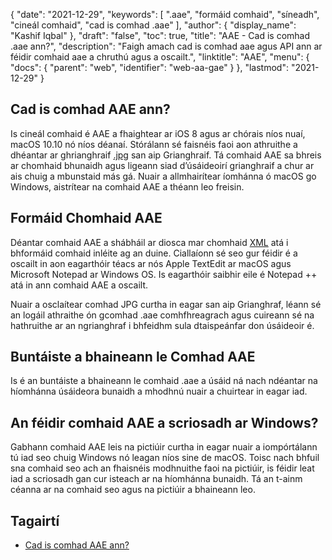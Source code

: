 {
  "date": "2021-12-29",
  "keywords": [
".aae",
"formáid comhaid",
"síneadh",
"cineál comhaid",
"cad is comhad .aae"
],
  "author": {
    "display_name": "Kashif Iqbal"
},
  "draft": "false",
  "toc": true,
  "title": "AAE - Cad is comhad .aae ann?",
  "description": "Faigh amach cad is comhad aae agus API ann ar féidir comhaid aae a chruthú agus a oscailt.",
  "linktitle": "AAE",
  "menu": {
    "docs": {
      "parent": "web",
      "identifier": "web-aa-gae"
}
},
  "lastmod": "2021-12-29"
}

## Cad is comhad AAE ann?

Is cineál comhaid é AAE a fhaightear ar iOS 8 agus ar chórais níos nuaí, macOS 10.10 nó níos déanaí. Stórálann sé faisnéis faoi aon athruithe a dhéantar ar ghrianghraif [.jpg](/image/jpeg/) san aip Grianghraif. Tá comhaid AAE sa bhreis ar chomhaid bhunaidh agus ligeann siad d’úsáideoirí grianghraif a chur ar ais chuig a mbunstaid más gá. Nuair a allmhairítear íomhánna ó macOS go Windows, aistrítear na comhaid AAE a théann leo freisin.

## Formáid Chomhaid AAE
Déantar comhaid AAE a shábháil ar diosca mar chomhaid [XML](/web/xml/) atá i bhformáid comhaid inléite ag an duine. Ciallaíonn sé seo gur féidir é a oscailt in aon eagarthóir téacs ar nós Apple TextEdit ar macOS agus Microsoft Notepad ar Windows OS. Is eagarthóir saibhir eile é Notepad ++ atá in ann comhaid AAE a oscailt.

Nuair a osclaítear comhad JPG curtha in eagar san aip Grianghraf, léann sé an logáil athraithe ón gcomhad .aae comhfhreagrach agus cuireann sé na hathruithe ar an ngrianghraf i bhfeidhm sula dtaispeánfar don úsáideoir é.

## Buntáiste a bhaineann le Comhad AAE
Is é an buntáiste a bhaineann le comhaid .aae a úsáid ná nach ndéantar na híomhánna úsáideora bunaidh a mhodhnú nuair a chuirtear in eagar iad.

## An féidir comhaid AAE a scriosadh ar Windows?

Gabhann comhaid AAE leis na pictiúir curtha in eagar nuair a iompórtálann tú iad seo chuig Windows nó leagan níos sine de macOS. Toisc nach bhfuil sna comhaid seo ach an fhaisnéis modhnuithe faoi na pictiúir, is féidir leat iad a scriosadh gan cur isteach ar na híomhánna bunaidh. Tá an t-ainm céanna ar na comhaid seo agus na pictiúir a bhaineann leo.

## Tagairtí

 * [Cad is comhad AAE ann?](https://discussions.apple.com/thread/7810994)


